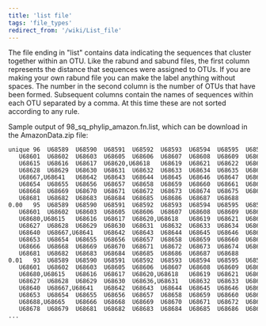```yaml
---
title: 'list file'
tags: 'file_types'
redirect_from: '/wiki/List_file'
---
```

The file ending in "list" contains data indicating the sequences that
cluster together within an OTU. Like the rabund and sabund files, the
first column represents the distance that sequences were assigned to
OTUs. If you are making your own rabund file you can make the label
anything without spaces. The number in the second column is the number
of OTUs that have been formed. Subsequent columns contain the names of
sequences within each OTU separated by a comma. At this time these are
not sorted according to any rule.

Sample output of 98\_sq\_phylip\_amazon.fn.list, which can be download
in the AmazonData.zip file:

    unique 96  U68589  U68590  U68591  U68592  U68593  U68594  U68595  U68596  U68597  U68598  U68599  U68600
       U68601  U68602  U68603  U68605  U68606  U68607  U68608  U68609  U68610  U68611  U68612  U68613  U68614
       U68615  U68616  U68617  U68620,U68618   U68619  U68621  U68622  U68623  U68624  U68625  U68626  U68627
       U68628  U68629  U68630  U68631  U68632  U68633  U68634  U68635  U68636  U68637  U68638  U68639  U68640
       U68667,U68641   U68642  U68643  U68644  U68645  U68646  U68647  U68648  U68649  U68651  U68652  U68653
       U68654  U68655  U68656  U68657  U68658  U68659  U68660  U68661  U68662  U68663  U68664  U68665  U68666
       U68668  U68669  U68670  U68671  U68672  U68673  U68674  U68675  U68676  U68677  U68678  U68679  U68680
       U68681  U68682  U68683  U68684  U68685  U68686  U68687  U68688  
    0.00   95  U68589  U68590  U68591  U68592  U68593  U68594  U68595  U68596  U68597  U68598  U68599  U68600
       U68601  U68602  U68603  U68605  U68606  U68607  U68608  U68609  U68610  U68611  U68612  U68613  U68614
       U68680,U68615   U68616  U68617  U68620,U68618   U68619  U68621  U68622  U68623  U68624  U68625  U68626
       U68627  U68628  U68629  U68630  U68631  U68632  U68633  U68634  U68635  U68636  U68637  U68638  U68639
       U68640  U68667,U68641   U68642  U68643  U68644  U68645  U68646  U68647  U68648  U68649  U68651  U68652
       U68653  U68654  U68655  U68656  U68657  U68658  U68659  U68660  U68661  U68662  U68663  U68664  U68665
       U68666  U68668  U68669  U68670  U68671  U68672  U68673  U68674  U68675  U68676  U68677  U68678  U68679
       U68681  U68682  U68683  U68684  U68685  U68686  U68687  U68688  
    0.01   93  U68589  U68590  U68591  U68592  U68593  U68594  U68595  U68596  U68597  U68598  U68599  U68600
       U68601  U68602  U68603  U68605  U68606  U68607  U68608  U68609  U68610  U68611  U68612  U68613  U68614
       U68680,U68615   U68616  U68617  U68620,U68618   U68619  U68621  U68622  U68623  U68624  U68625  U68626
       U68627  U68628  U68629  U68630  U68636,U68631   U68632  U68633  U68634  U68635  U68637  U68638  U68639
       U68640  U68667,U68641   U68642  U68643  U68644  U68645  U68646  U68647  U68648  U68649  U68651  U68652
       U68653  U68654  U68655  U68656  U68657  U68658  U68659  U68660  U68661  U68662  U68663  U68664
       U68688,U68665   U68666  U68668  U68669  U68670  U68671  U68672  U68673  U68674  U68675  U68676  U68677
       U68678  U68679  U68681  U68682  U68683  U68684  U68685  U68686  U68687  
    ...


